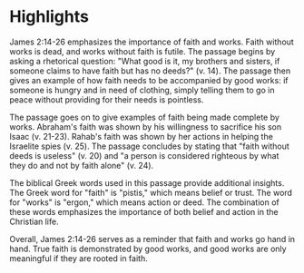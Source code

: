 # Highlights

James 2:14-26 emphasizes the importance of faith and works. Faith without works is dead, and works without faith is futile. The passage begins by asking a rhetorical question: "What good is it, my brothers and sisters, if someone claims to have faith but has no deeds?" (v. 14). The passage then gives an example of how faith needs to be accompanied by good works: if someone is hungry and in need of clothing, simply telling them to go in peace without providing for their needs is pointless. 

The passage goes on to give examples of faith being made complete by works. Abraham's faith was shown by his willingness to sacrifice his son Isaac (v. 21-23). Rahab's faith was shown by her actions in helping the Israelite spies (v. 25). The passage concludes by stating that "faith without deeds is useless" (v. 20) and "a person is considered righteous by what they do and not by faith alone" (v. 24). 

The biblical Greek words used in this passage provide additional insights. The Greek word for "faith" is "pistis," which means belief or trust. The word for "works" is "ergon," which means action or deed. The combination of these words emphasizes the importance of both belief and action in the Christian life. 

Overall, James 2:14-26 serves as a reminder that faith and works go hand in hand. True faith is demonstrated by good works, and good works are only meaningful if they are rooted in faith.